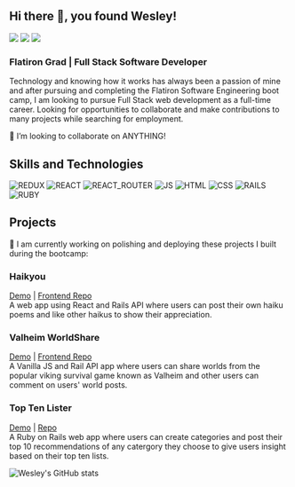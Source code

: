 ## Hi there 👋, you found Wesley!

[<img src="https://img.shields.io/badge/LinkedIn-0077B5?style=for-the-badge&logo=linkedin&logoColor=white">](https://www.linkedin.com/in/wesleyabeck/) [<img src="https://img.shields.io/badge/Twitter-1DA1F2?style=for-the-badge&logo=twitter&logoColor=white">](https://twitter.com/wizbeck21) [<img src="https://img.shields.io/badge/Medium-12100E?style=for-the-badge&logo=medium&logoColor=white">](https://wes-beck21.medium.com/)
<br />

### Flatiron Grad | Full Stack Software Developer
Technology and knowing how it works has always been a passion of mine and after pursuing and completing the Flatiron Software Engineering boot camp, I am looking to pursue Full Stack web development as a full-time career. Looking for opportunities to collaborate and make contributions to many projects while searching for employment.

  👯 I’m looking to collaborate on ANYTHING! 



## Skills and Technologies
 ![REDUX](https://img.shields.io/badge/Redux-593D88?style=for-the-badge&logo=redux&logoColor=white) ![REACT](https://img.shields.io/badge/React-20232A?style=for-the-badge&logo=react&logoColor=61DAFB) ![REACT_ROUTER](https://img.shields.io/badge/React_Router-CA4245?style=for-the-badge&logo=react-router&logoColor=white) ![JS](https://img.shields.io/badge/JavaScript-323330?style=for-the-badge&logo=javascript&logoColor=F7DF1E) ![HTML](https://img.shields.io/badge/HTML5-E34F26?style=for-the-badge&logo=html5&logoColor=white) ![CSS](https://img.shields.io/badge/CSS3-1572B6?style=for-the-badge&logo=css3&logoColor=white) ![RAILS](https://img.shields.io/badge/Ruby_on_Rails-CC0000?style=for-the-badge&logo=ruby-on-rails&logoColor=white) ![RUBY](https://img.shields.io/badge/Ruby-CC342D?style=for-the-badge&logo=ruby&logoColor=white)

## Projects
🔭 I am currently working on polishing and deploying these projects I built during the bootcamp:

### Haikyou
[Demo](https://youtu.be/WtLV_0hBcGI) | [Frontend Repo](https://github.com/wizbeck21/haikyou-client)<br />
A web app using React and Rails API where users can post their own haiku poems and like other haikus to show their appreciation.

### Valheim WorldShare
[Demo](https://youtu.be/ck2n4_GCJK8) | [Frontend Repo](https://github.com/wizbeck21/valheim-worldshare-frontend) <br />
A Vanilla JS and Rail API app where users can share worlds from the popular viking survival game known as Valheim and other users can comment on users' world posts.

### Top Ten Lister
[Demo](https://youtu.be/Fy_VusrE4yk) | [Repo](https://github.com/wizbeck21/toptenlister)<br />
A Ruby on Rails web app where users can create categories and post their top 10 recommendations of any catergory they choose to give users insight based on their top ten lists. 



![Wesley's GitHub stats](https://github-readme-stats.vercel.app/api?username=wizbeck21&show_icons=true&theme=tokyonight)


